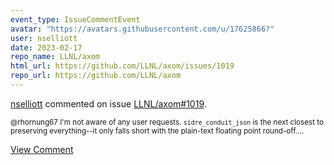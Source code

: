 ```yaml
---
event_type: IssueCommentEvent
avatar: "https://avatars.githubusercontent.com/u/17625866?"
user: nselliott
date: 2023-02-17
repo_name: LLNL/axom
html_url: https://github.com/LLNL/axom/issues/1019
repo_url: https://github.com/LLNL/axom
---
```


<a href='https://github.com/nselliott' target='_blank'>nselliott</a> commented on issue <a href='https://github.com/LLNL/axom/issues/1019' target='_blank'>LLNL/axom#1019</a>.

<small>@rhornung67 I'm not aware of any user requests. `sidre_conduit_json` is the next closest to preserving everything--it only falls short with the plain-text floating point round-off....</small>

<a href='https://github.com/LLNL/axom/issues/1019' target='_blank'>View Comment</a>